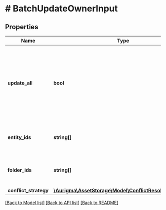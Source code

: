 # # BatchUpdateOwnerInput

## Properties

Name | Type | Description | Notes
------------ | ------------- | ------------- | -------------
**update_all** | **bool** | If set to &#39;true&#39; all folders and entities, which belong to specified ownerId should be updated with new ownerId | [optional]
**entity_ids** | **string[]** | List of entities, which are operation subjects | [optional]
**folder_ids** | **string[]** | List of folders, which are operation subjects | [optional]
**conflict_strategy** | [**\Aurigma\AssetStorage\Model\ConflictResolvingStrategy**](ConflictResolvingStrategy.md) |  | [optional]

[[Back to Model list]](../../README.md#models) [[Back to API list]](../../README.md#endpoints) [[Back to README]](../../README.md)
